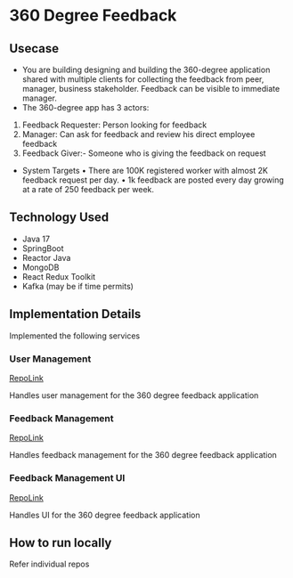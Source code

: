# 360 Degree Feedback

## Usecase

- You are building designing and building the 360-degree application shared with multiple
clients for collecting the feedback from peer, manager, business stakeholder. Feedback
can be visible to immediate manager.
- The 360-degree app has 3 actors:
1. Feedback Requester: Person looking for feedback
2. Manager: Can ask for feedback and review his direct employee feedback
3. Feedback Giver:- Someone who is giving the feedback on request

- System Targets
• There are 100K registered worker with almost 2K feedback request per day.
• 1k feedback are posted every day growing at a rate of 250 feedback per week.

## Technology Used
- Java 17
- SpringBoot
- Reactor Java
- MongoDB
- React Redux Toolkit
- Kafka (may be if time permits)

## Implementation Details

Implemented the following services

### User Management

[RepoLink](./user-management/Readme.md)

Handles user management for the 360 degree feedback application

### Feedback Management

[RepoLink](./feedback-management/Readme.md)

Handles feedback management for the 360 degree feedback application

### Feedback Management UI

[RepoLink](./feedback-ui/Readme.md)

Handles UI for the 360 degree feedback application

## How to run locally

Refer individual repos